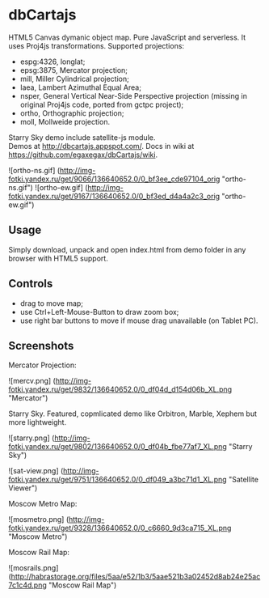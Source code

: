 dbCartajs
===========

HTML5 Canvas dymanic object map. Pure JavaScript and serverless.
It uses Proj4js transformations. Supported projections:
 * espg:4326, longlat;
 * epsg:3875, Mercator projection;
 * mill, Miller Cylindrical projection;
 * laea, Lambert Azimuthal Equal Area;
 * nsper, General Vertical Near-Side Perspective projection (missing in original Proj4js code, ported from gctpc project);
 * ortho, Orthographic projection;
 * moll, Mollweide projection.

Starry Sky demo include satellite-js module.<br>
Demos at http://dbcartajs.appspot.com/.
Docs in wiki at https://github.com/egaxegax/dbCartajs/wiki.

![ortho-ns.gif] (http://img-fotki.yandex.ru/get/9066/136640652.0/0_bf3ee_cde97104_orig "ortho-ns.gif")
![ortho-ew.gif] (http://img-fotki.yandex.ru/get/9167/136640652.0/0_bf3ed_d4a4a2c3_orig "ortho-ew.gif")

## Usage

Simply download, unpack and open index.html from demo folder in any browser with HTML5 support.

## Controls

 * drag to move map;
 * use Ctrl+Left-Mouse-Button to draw zoom box;
 * use right bar buttons to move if mouse drag unavailable (on Tablet PC).

##  Screenshots

Mercator Projection:

![mercv.png] (http://img-fotki.yandex.ru/get/9832/136640652.0/0_df04d_d154d06b_XL.png "Mercator")

Starry Sky. Featured, copmlicated demo like Orbitron, Marble, Xephem but more lightweight.

![starry.png] (http://img-fotki.yandex.ru/get/9802/136640652.0/0_df04b_fbe77af7_XL.png "Starry Sky")

![sat-view.png] (http://img-fotki.yandex.ru/get/9751/136640652.0/0_df049_a3bc71d1_XL.png "Satellite Viewer")

Moscow Metro Map:

![mosmetro.png] (http://img-fotki.yandex.ru/get/9328/136640652.0/0_c6660_9d3ca715_XL.png "Moscow Metro")

Moscow Rail Map:

![mosrails.png] (http://habrastorage.org/files/5aa/e52/1b3/5aae521b3a02452d8ab24e25ac7c1c4d.png "Moscow Rail Map")
